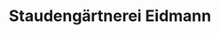 ---
title: "Staudengärtnerei Eidmann"
url: /gross-umstadt/staudengaertnerei-eidmann/
shop: Blumen
---